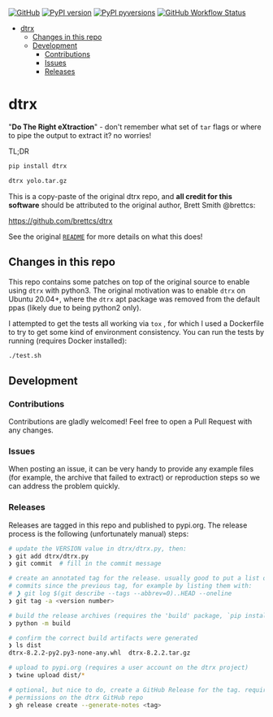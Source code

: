 [![GitHub](https://img.shields.io/badge/GitHub-dtrx--py/dtrx-8da0cb?style=for-the-badge&logo=github)](https://github.com/dtrx-py/dtrx)
[![PyPI
version](https://img.shields.io/pypi/v/dtrx.svg?style=for-the-badge&logo=PyPi&logoColor=white)](https://pypi.org/project/dtrx/)
[![PyPI
pyversions](https://img.shields.io/pypi/pyversions/dtrx.svg?style=for-the-badge&logo=python&logoColor=white&color=ff69b4)](https://pypi.python.org/pypi/dtrx/)
[![GitHub Workflow Status](https://img.shields.io/github/workflow/status/dtrx-py/dtrx/main-ci/master?logo=github-actions&logoColor=white&style=for-the-badge)](https://github.com/dtrx-py/dtrx/actions)

- [dtrx](#dtrx)
  - [Changes in this repo](#changes-in-this-repo)
  - [Development](#development)
    - [Contributions](#contributions)
    - [Issues](#issues)
    - [Releases](#releases)

# dtrx

"**Do The Right eXtraction**" - don't remember what set of `tar` flags or where to
pipe the output to extract it? no worries!

TL;DR

```bash
pip install dtrx

dtrx yolo.tar.gz
```

This is a copy-paste of the original dtrx repo, and **all credit for this
software** should be attributed to the original author, Brett Smith @brettcs:

https://github.com/brettcs/dtrx

See the original [`README`](README) for more details on what this does!

## Changes in this repo

This repo contains some patches on top of the original source to enable using
`dtrx` with python3. The original motivation was to enable `dtrx` on Ubuntu
20.04+, where the `dtrx` apt package was removed from the default ppas (likely
due to being python2 only).

I attempted to get the tests all working via `tox` , for which I used a
Dockerfile to try to get some kind of environment consistency. You can run the
tests by running (requires Docker installed):

```bash
./test.sh
```

## Development

### Contributions

Contributions are gladly welcomed! Feel free to open a Pull Request with any
changes.

### Issues

When posting an issue, it can be very handy to provide any example files (for
example, the archive that failed to extract) or reproduction steps so we can
address the problem quickly.

### Releases

Releases are tagged in this repo and published to pypi.org. The release process
is the following (unfortunately manual) steps:

```bash
# update the VERSION value in dtrx/dtrx.py, then:
❯ git add dtrx/dtrx.py
❯ git commit  # fill in the commit message

# create an annotated tag for the release. usually good to put a list of new
# commits since the previous tag, for example by listing them with:
# ❯ git log $(git describe --tags --abbrev=0)..HEAD --oneline
❯ git tag -a <version number>

# build the release archives (requires the 'build' package, `pip install build`)
❯ python -m build

# confirm the correct build artifacts were generated
❯ ls dist
dtrx-8.2.2-py2.py3-none-any.whl  dtrx-8.2.2.tar.gz

# upload to pypi.org (requires a user account on the dtrx project)
❯ twine upload dist/*

# optional, but nice to do, create a GitHub Release for the tag. requires
# permissions on the dtrx GitHub repo
❯ gh release create --generate-notes <tag>
```
